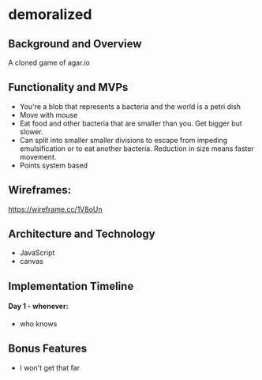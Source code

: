 # demoralized


## Background and Overview
A cloned game of agar.io

## Functionality and MVPs
* You're a blob that represents a bacteria and the world is a petri dish
* Move with mouse
* Eat food and other bacteria that are smaller than you. Get bigger but slower.
* Can split into smaller smaller divisions to escape from impeding emulsification or to eat another bacteria. Reduction in size means faster movement.
* Points system based

## Wireframes:
https://wireframe.cc/1V8oUn

## Architecture and Technology
* JavaScript
* canvas

## Implementation Timeline
#### Day 1 - whenever:
* who knows

## Bonus Features
* I won't get that far
